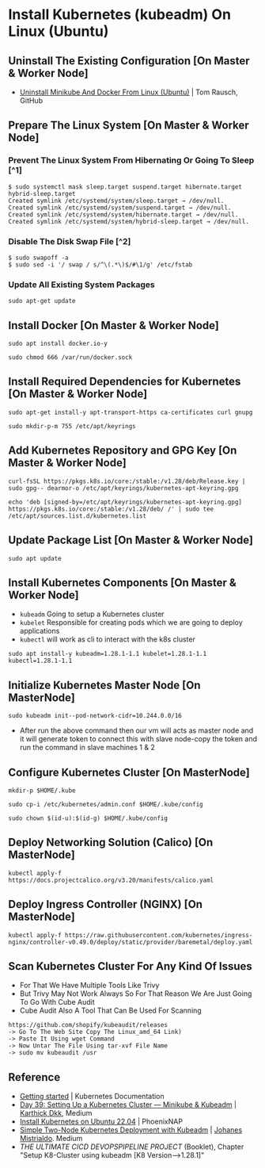 # Install Kubernetes (kubeadm) On Linux (Ubuntu)

## Uninstall The Existing Configuration [On Master & Worker Node]

- [Uninstall Minikube And Docker From Linux (Ubuntu)](https://github.com/tomrausch/kubernetes_public/blob/3de9646c8938fb8056fcc1bc6b844e8eb65abb0c/doc/Uninstall%20Minikube%20And%20Docker%20From%20Linux%20(Ubuntu).md) | Tom Rausch, GitHub

## Prepare The Linux System [On Master & Worker Node]
### Prevent The Linux System From Hibernating Or Going To Sleep [^1]
```
$ sudo systemctl mask sleep.target suspend.target hibernate.target hybrid-sleep.target
Created symlink /etc/systemd/system/sleep.target → /dev/null.
Created symlink /etc/systemd/system/suspend.target → /dev/null.
Created symlink /etc/systemd/system/hibernate.target → /dev/null.
Created symlink /etc/systemd/system/hybrid-sleep.target → /dev/null.
```

### Disable The Disk Swap File [^2]
```
$ sudo swapoff -a
$ sudo sed -i '/ swap / s/^\(.*\)$/#\1/g' /etc/fstab
```

### Update All Existing System Packages

```
sudo apt-get update
```

## Install Docker [On Master & Worker Node]
```
sudo apt install docker.io-y

sudo chmod 666 /var/run/docker.sock
```

## Install Required Dependencies for Kubernetes [On Master & Worker Node]
```
sudo apt-get install-y apt-transport-https ca-certificates curl gnupg

sudo mkdir-p-m 755 /etc/apt/keyrings
```

## Add Kubernetes Repository and GPG Key [On Master & Worker Node]
```
curl-fsSL https://pkgs.k8s.io/core:/stable:/v1.28/deb/Release.key | sudo gpg-- dearmor-o /etc/apt/keyrings/kubernetes-apt-keyring.gpg

echo 'deb [signed-by=/etc/apt/keyrings/kubernetes-apt-keyring.gpg] https://pkgs.k8s.io/core:/stable:/v1.28/deb/ /' | sudo tee /etc/apt/sources.list.d/kubernetes.list
```

## Update Package List [On Master & Worker Node]
``` 
sudo apt update
```

## Install Kubernetes Components [On Master & Worker Node]
- ```kubeadm``` Going to setup a Kubernetes cluster
- ```kubelet``` Responsible for creating pods which we are going to deploy applications
- ```kubectl``` will work as cli to interact with the k8s cluster
```
sudo apt install-y kubeadm=1.28.1-1.1 kubelet=1.28.1-1.1 kubectl=1.28.1-1.1
```

## Initialize Kubernetes Master Node [On MasterNode]
```
sudo kubeadm init--pod-network-cidr=10.244.0.0/16
```
- After run the above command then our vm will acts as master node and it will generate token to connect this with slave node-copy the token and run the command in slave machines 1 & 2

## Configure Kubernetes Cluster [On MasterNode]
```
mkdir-p $HOME/.kube

sudo cp-i /etc/kubernetes/admin.conf $HOME/.kube/config

sudo chown $(id-u):$(id-g) $HOME/.kube/config
```

## Deploy Networking Solution (Calico) [On MasterNode]
```
kubectl apply-f https://docs.projectcalico.org/v3.20/manifests/calico.yaml
```
 
## Deploy Ingress Controller (NGINX) [On MasterNode]
```
kubectl apply-f https://raw.githubusercontent.com/kubernetes/ingress-nginx/controller-v0.49.0/deploy/static/provider/baremetal/deploy.yaml
```

## Scan Kubernetes Cluster For Any Kind Of Issues
- For That We Have Multiple Tools Like Trivy
- But Trivy May Not Work Always So For That Reason We Are Just Going To Go With Cube Audit
- Cube Audit  Also A Tool That Can Be Used For Scanning

```
https://github.com/shopify/kubeaudit/releases
-> Go To The Web Site Copy The Linux_amd_64 Link)
-> Paste It Using wget Command
-> Now Untar The File Using tar-xvf File Name
-> sudo mv kubeaudit /usr
```

## Reference
- [Getting started](https://kubernetes.io/docs/setup/) | Kubernetes Documentation
- [Day 39: Setting Up a Kubernetes Cluster — Minikube & Kubeadm](https://medium.com/@karthidkk123/day-39-setting-up-a-kubernetes-cluster-minikube-kubeadm-d95a74bf3254) | [Karthick Dkk](https://medium.com/@karthidkk123), Medium
- [Install Kubernetes on Ubuntu 22.04](https://phoenixnap.com/kb/install-kubernetes-on-ubuntu) | PhoenixNAP
- [Simple Two-Node Kubernetes Deployment with Kubeadm](https://medium.com/@johanesmistrialdo/simple-2-node-kubernetes-deployment-with-kubeadm-bb9b3385b950) | [Johanes Mistrialdo](https://medium.com/@johanesmistrialdo). Medium
- *THE ULTIMATE CICD DEVOPSPIPELINE PROJECT* (Booklet), Chapter "Setup K8-Cluster using kubeadm [K8 Version-->1.28.1]"
